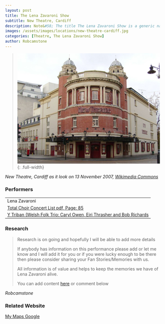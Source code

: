 ```yaml
---
layout: post
title: The Lena Zavaroni Show
subtitle: New Theatre, Cardiff
description: Note&#58; The title The Lena Zavaroni Show is a generic name for shows Starring Lena Zavaroni that had no original show title for the theatre at which Lena was appearing.
images: /assets/images/locations/new-theatre-cardiff.jpg
categories: [Theatre, The Lena Zavaroni Show]
author: Robcamstone
---
```


> ![](/assets/images/locations/new-theatre-cardiff.jpg){: .full-width}

<cite>New Theatre, Cardiff as it look on 13 November 2007,  [Wikimedia Commons](https://commons.wikimedia.org/wiki/File:New_Theatre_Cardiff.jpg)</cite>

### Performers
<table>
<tr><td>Lena Zavaroni</td></tr>
<tr><td><a href="/assets/pdf/Total-Choir-Concert-List---Website.pdf#page=85">Total Choir Concert List pdf, Page: 85</a></td></tr>
<tr><td><a href="https://www.bbc.co.uk/music/artists/bcfdb274-dbde-4f86-8b74-ce1aeb4c807d">Y Triban (Welsh Folk Trio: Caryl Owen, Eiri Thrasher and Bob Richards</a></td></tr>
</table>

### Research
> Research is on going and hopefully I will be able to add more details
>
> If anybody has information on this performance please add or let me know and I will add it for you or if you were lucky enough to be there then please consider sharing your Fan Stories/Memories with us.
>
> All information is of value and helps to keep the memories we have of Lena Zavaroni alive.
>
> You can add content [here](https://github.com/FanzOfLenaZavaroni/fanzoflenazavaroni.github.io) or comment below

<cite>Robcamstone</cite>

### Related Website
<span class="post-categories">[My Maps Google](https://www.google.com/maps/d/u/0/viewer?mid=1D1D0ERV_FQMNb9XZzJ-J3yUlK8aI4vhI&ll=51.4836596%2C-3.1754450999999335&z=19)</span>

